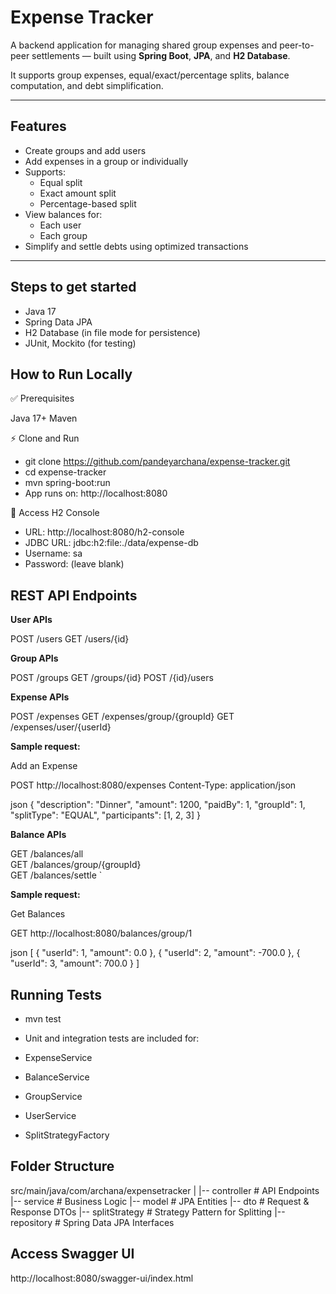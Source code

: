 # Expense Tracker

A backend application for managing shared group expenses and peer-to-peer settlements — built using **Spring Boot**, **JPA**, and **H2 Database**.

It supports group expenses, equal/exact/percentage splits, balance computation, and debt simplification.

---

## Features

- Create groups and add users
- Add expenses in a group or individually
- Supports:
    - Equal split
    - Exact amount split
    - Percentage-based split
- View balances for:
    - Each user
    - Each group
- Simplify and settle debts using optimized transactions

---

## Steps to get started

- Java 17
- Spring Data JPA
- H2 Database (in file mode for persistence)
- JUnit, Mockito (for testing)

## How to Run Locally

✅ Prerequisites

Java 17+
Maven

⚡ Clone and Run

- git clone https://github.com/pandeyarchana/expense-tracker.git
- cd expense-tracker
- mvn spring-boot:run
- App runs on: http://localhost:8080

🔧 Access H2 Console

- URL: http://localhost:8080/h2-console
- JDBC URL: jdbc:h2:file:./data/expense-db
- Username: sa
- Password: (leave blank)

## REST API Endpoints

**User APIs**

POST /users
GET  /users/{id}

**Group APIs**

POST  /groups
GET  /groups/{id}
POST /{id}/users

**Expense APIs**

POST /expenses
GET  /expenses/group/{groupId}
GET  /expenses/user/{userId}

**Sample request:**

Add an Expense

POST http://localhost:8080/expenses
Content-Type: application/json

json
{
  "description": "Dinner",
  "amount": 1200,
  "paidBy": 1,
  "groupId": 1,
  "splitType": "EQUAL",
  "participants": [1, 2, 3]
}

**Balance APIs**

GET /balances/all                
GET /balances/group/{groupId}   
GET /balances/settle        `   

**Sample request:**

Get Balances

GET http://localhost:8080/balances/group/1

json
[
{
"userId": 1,
"amount": 0.0
},
{
"userId": 2,
"amount": -700.0
},
{
"userId": 3,
"amount": 700.0
}
]

## Running Tests
- mvn test
- Unit and integration tests are included for:

- ExpenseService
- BalanceService
- GroupService
- UserService
- SplitStrategyFactory

## Folder Structure

src/main/java/com/archana/expensetracker
|
|-- controller      # API Endpoints
|-- service         # Business Logic
|-- model           # JPA Entities
|-- dto             # Request & Response DTOs
|-- splitStrategy   # Strategy Pattern for Splitting
|-- repository      # Spring Data JPA Interfaces

## Access Swagger UI
http://localhost:8080/swagger-ui/index.html
